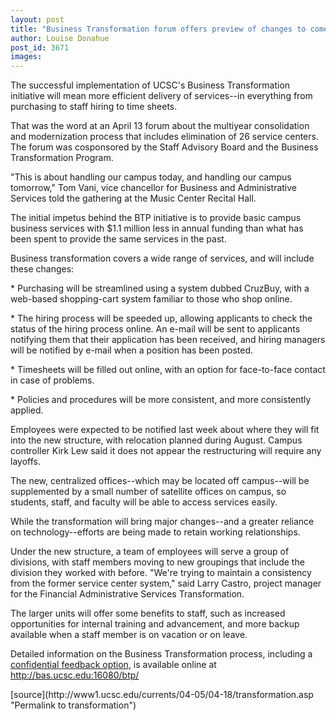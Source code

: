 ```yaml
---
layout: post
title: "Business Transformation forum offers preview of changes to come"
author: Louise Donahue
post_id: 3671
images:
---
```


<a name="content" id="content"></a>
<p>
  The successful implementation of UCSC's Business Transformation initiative will mean more efficient delivery of services--in everything from purchasing to staff hiring to time sheets.<br>
</p>
<p>
  That was the word at an April 13 forum about the multiyear consolidation and modernization process that includes elimination of 26 service centers. The forum was cosponsored by the Staff Advisory Board and the Business Transformation Program.<br>
</p>
<p>
  "This is about handling our campus today, and handling our campus tomorrow," Tom Vani, vice chancellor for Business and Administrative Services told the gathering at the Music Center Recital Hall.<br>
</p>
<p>
  The initial impetus behind the BTP initiative is to provide basic campus business services with $1.1 million less in annual funding than what has been spent to provide the same services in the past.<br>
</p>
<p>
  Business transformation covers a wide range of services, and will include these changes:<br>
</p>
<p>
  * Purchasing will be streamlined using a system dubbed CruzBuy, with a web-based shopping-cart system familiar to those who shop online.<br>
</p>
<p>
  * The hiring process will be speeded up, allowing applicants to check the status of the hiring process online. An e-mail will be sent to applicants notifying them that their application has been received, and hiring managers will be notified by e-mail when a position has been posted.<br>
</p>
<p>
  * Timesheets will be filled out online, with an option for face-to-face contact in case of problems.<br>
</p>
<p>
  * Policies and procedures will be more consistent, and more consistently applied.<br>
</p>
<p>
  Employees were expected to be notified last week about where they will fit into the new structure, with relocation planned during August. Campus controller Kirk Lew said it does not appear the restructuring will require any layoffs.<br>
</p>
<p>
  The new, centralized offices--which may be located off campus--will be supplemented by a small number of satellite offices on campus, so students, staff, and faculty will be able to access services easily.<br>
</p>
<p>
  While the transformation will bring major changes--and a greater reliance on technology--efforts are being made to retain working relationships.<br>
</p>
<p>
  Under the new structure, a team of employees will serve a group of divisions, with staff members moving to new groupings that include the division they worked with before. "We're trying to maintain a consistency from the former service center system," said Larry Castro, project manager for the Financial Administrative Services Transformation.<br>
</p>
<p>
  The larger units will offer some benefits to staff, such as increased opportunities for internal training and advancement, and more backup available when a staff member is on vacation or on leave.<br>
</p>
<p>
  Detailed information on the Business Transformation process, including a <a href="http://bas.ucsc.edu:16080/btp/btpfeedback.html">confidential feedback option</a>, is available online at <a href="http://bas.ucsc.edu:16080/btp/">http://bas.ucsc.edu:16080/btp/</a><br>
</p>
[source](http://www1.ucsc.edu/currents/04-05/04-18/transformation.asp "Permalink to transformation")
